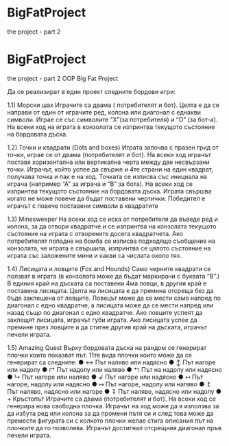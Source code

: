 # BigFatProject
the project - part 2
# BigFatProject
the project - part 2
OOP Big Fat Project

Да се реализират в един проект следните бордови игри:

1.1) Морски шах
Играчите са двама ( потребителят и бот). Целта е да се направи от един от играчите ред, колона или диагонал с еднакви символи.
Играе се със символите “Х”(за потребителя) и “О” (за бот-а). На всеки ход на играта в конзолата се изпринтва текущото състояние
на бордовата дъска.

1.2) Точки и квадрати (Dots and boxes)
Играта започва с празен грид от точки, играе се от двама (потребителят и бот). На всеки ход играчът поставя хоризонтална
или вертикална черта между две несвързани точки. Играчът, който успее да свърже и 4те страни на един квадрат, получава точка и
пак е на ход. Точката се изписва със инициала на играча (например “А” за играча и “B” за бота). На всеки ход се изпринтва
текущото състояние на бордовата дъска. Играта свършва когато не може повече да бъдат поставени чертички. Победител е играчът с
повече поставени символи в квадратите

1.3) Minesweeper
На всеки ход се иска от потребителя да въведе ред и колона, за да отвори квадратче и се изпринтва на конзолата текущото 
състояние на играта с отворените досега квадратчета. Ако потребителят попадне на бомба се изписва подходящо
съобщение на конзолата, че играта е свършила, изпринтва се цялото състояние на играта със заложените мини и какви са
числата около тях.

1.4) Лисицата и ловците (Fox and Hounds)
Само черните квадрати се ползват в играта (в конзолата може да бъдат маркирани с буквата “B”.) В единия край на дъската са
поставени 4ма ловци, в другия край е поставена лисицата. Целта на лисицата е да премина отсреща без да бъде заклещена
от ловците. Ловецът може да се мести само напред по диагонал с едно квадратче, а лисицата може да се мести напред или назад
също по диагонал с едно квадратче. Ако ловците успеят да заклещят лисицата, играчът губи играта. Ако лисицата успее да
премине през ловците и да стигне другия край на дъската, играчът печели играта.

1.5) Amazing Quest
Върху бордовата дъска на рандом се генерират плочки които показват път. 11те вида плочки които може да се генерират са следните:
● ↔ Път наляво или надясно
● ↕ Път нагоре или надолу
● ↱ Път надолу или наляво
● ↰ Път на надолу или
надясно
● ↳ Път нагоре или наляво
● ↲ Път нагоре или надясно
● ↤ Път нагоре, надолу или
надясно
● ↦ Път нагоре, надолу или
наляво
● ↥ Път наляво, надясно или
нагоре
● ↧ Път наляво, надясно или
надолу
● + Кръстопът
Играчите са двама (потребителят и бот). На всеки ход се генерира нова свободна плочка. Играчът на ход може да
я използва за да избута ред или колона за да промени пътя си и след това може да премести фигурата си с колкото плочки
желае стига описания път на плочките да го позволява. Играчът достигнал отсрещния диагонал пръв печели играта.
